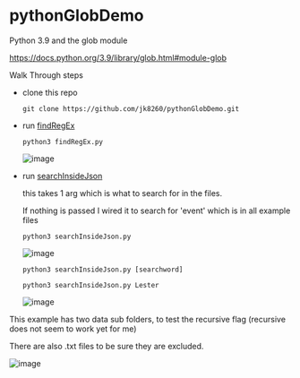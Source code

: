 # pythonGlobDemo

Python 3.9 and the glob module

https://docs.python.org/3.9/library/glob.html#module-glob

Walk Through steps
- clone this repo

  `git clone https://github.com/jk8260/pythonGlobDemo.git`
- run [findRegEx](https://github.com/jk8260/pythonGlobDemo/blob/master/findRegEx.py)
  
  `python3 findRegEx.py`

  ![image](https://user-images.githubusercontent.com/10749423/209390544-fa9c1486-73cf-4c13-ad06-ac0800cd161f.png)

- run [searchInsideJson](https://github.com/jk8260/pythonGlobDemo/blob/master/searchInsideJson.py)
  
  this takes 1 arg which is what to search for in the files. 
  
  If nothing is passed I wired it to search for 'event' which is in all example files
  
  `python3 searchInsideJson.py` 
  
  ![image](https://user-images.githubusercontent.com/10749423/209388291-32ed7c2f-b354-46f1-925d-650b359ca5f9.png)

  
  `python3 searchInsideJson.py [searchword]`

  `python3 searchInsideJson.py Lester`
  
  ![image](https://user-images.githubusercontent.com/10749423/209390064-3691c162-8563-4be1-96a2-71c20cf0e637.png)


This example has two data sub folders, to test the recursive flag (recursive does not seem to work yet for me)

There are also .txt files to be sure they are excluded.

![image](https://user-images.githubusercontent.com/10749423/209388621-c275c4f6-c70b-4a9d-8311-a24f490367e3.png)

